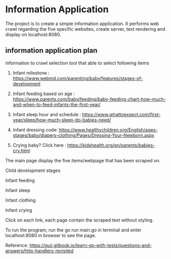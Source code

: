# Information Application
The project is to create a simple information application. It performs web crawl regarding the five specific websites, create server, text rendering and display on localhost:8080.

## information application plan
information to crawl
selection tool that able to select following items

1. Infant milestone : https://www.webmd.com/parenting/baby/features/stages-of-development
    
2. Infant feeding based on age : https://www.parents.com/baby/feeding/baby-feeding-chart-how-much-and-when-to-feed-infants-the-first-year/ 
    
3. Infant sleep hour and schedule : https://www.whattoexpect.com/first-year/sleep/how-much-sleep-do-babies-need/
    
4. Infant dressing code: https://www.healthychildren.org/English/ages-stages/baby/diapers-clothing/Pages/Dressing-Your-Newborn.aspx
    
5. Crying baby? Click here : https://kidshealth.org/en/parents/babies-cry.html


The main page display the five items/webpage that has been scraped on.

Child development stages

Infant feeding

Infant sleep

Infant clothing

Infant crying

Click on each link, each page contain the scraped text without styling.

To run the program, run the go run main.go in terminal and enter localhost:8080 in browser to see the page.

Reference:
https://quii.gitbook.io/learn-go-with-tests/questions-and-answers/http-handlers-revisited

